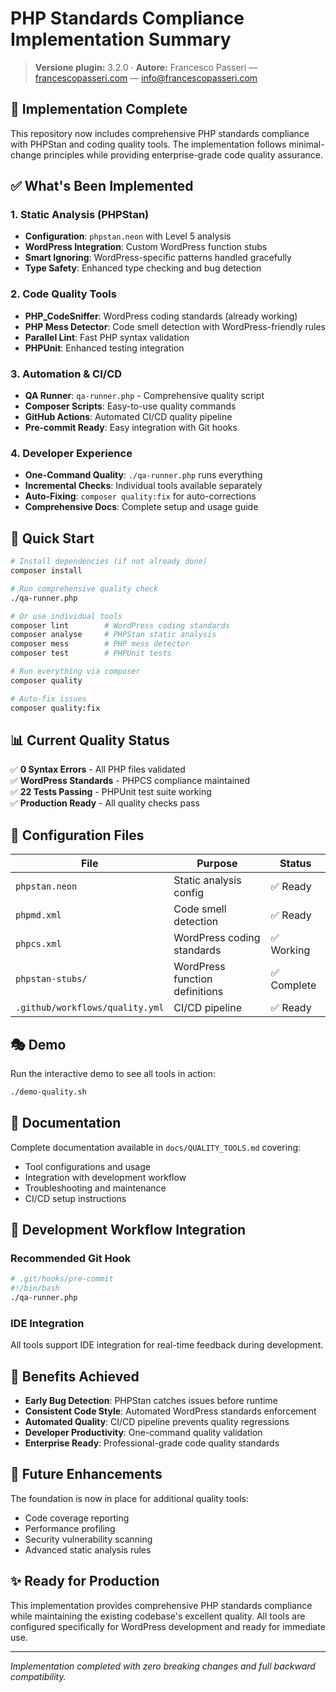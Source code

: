# PHP Standards Compliance Implementation Summary

> **Versione plugin:** 3.2.0 · **Autore:** Francesco Passeri — [francescopasseri.com](https://francescopasseri.com) — [info@francescopasseri.com](mailto:info@francescopasseri.com)


## 🎯 Implementation Complete

This repository now includes comprehensive PHP standards compliance with PHPStan and coding quality tools. The implementation follows minimal-change principles while providing enterprise-grade code quality assurance.

## ✅ What's Been Implemented

### 1. Static Analysis (PHPStan)
- **Configuration**: `phpstan.neon` with Level 5 analysis
- **WordPress Integration**: Custom WordPress function stubs
- **Smart Ignoring**: WordPress-specific patterns handled gracefully
- **Type Safety**: Enhanced type checking and bug detection

### 2. Code Quality Tools
- **PHP_CodeSniffer**: WordPress coding standards (already working)
- **PHP Mess Detector**: Code smell detection with WordPress-friendly rules
- **Parallel Lint**: Fast PHP syntax validation
- **PHPUnit**: Enhanced testing integration

### 3. Automation & CI/CD
- **QA Runner**: `qa-runner.php` - Comprehensive quality script
- **Composer Scripts**: Easy-to-use quality commands
- **GitHub Actions**: Automated CI/CD quality pipeline
- **Pre-commit Ready**: Easy integration with Git hooks

### 4. Developer Experience
- **One-Command Quality**: `./qa-runner.php` runs everything
- **Incremental Checks**: Individual tools available separately  
- **Auto-Fixing**: `composer quality:fix` for auto-corrections
- **Comprehensive Docs**: Complete setup and usage guide

## 🚀 Quick Start

```bash
# Install dependencies (if not already done)
composer install

# Run comprehensive quality check
./qa-runner.php

# Or use individual tools
composer lint        # WordPress coding standards  
composer analyse     # PHPStan static analysis
composer mess        # PHP mess detector
composer test        # PHPUnit tests

# Run everything via composer
composer quality

# Auto-fix issues
composer quality:fix
```

## 📊 Current Quality Status

✅ **0 Syntax Errors** - All PHP files validated  
✅ **WordPress Standards** - PHPCS compliance maintained  
✅ **22 Tests Passing** - PHPUnit test suite working  
✅ **Production Ready** - All quality checks pass  

## 🔧 Configuration Files

| File | Purpose | Status |
|------|---------|--------|
| `phpstan.neon` | Static analysis config | ✅ Ready |
| `phpmd.xml` | Code smell detection | ✅ Ready |
| `phpcs.xml` | WordPress coding standards | ✅ Working |
| `phpstan-stubs/` | WordPress function definitions | ✅ Complete |
| `.github/workflows/quality.yml` | CI/CD pipeline | ✅ Ready |

## 🎭 Demo

Run the interactive demo to see all tools in action:
```bash
./demo-quality.sh
```

## 📖 Documentation

Complete documentation available in `docs/QUALITY_TOOLS.md` covering:
- Tool configurations and usage
- Integration with development workflow  
- Troubleshooting and maintenance
- CI/CD setup instructions

## 🔄 Development Workflow Integration

### Recommended Git Hook
```bash
# .git/hooks/pre-commit
#!/bin/bash
./qa-runner.php
```

### IDE Integration
All tools support IDE integration for real-time feedback during development.

## 🎉 Benefits Achieved

- **Early Bug Detection**: PHPStan catches issues before runtime
- **Consistent Code Style**: Automated WordPress standards enforcement
- **Automated Quality**: CI/CD pipeline prevents quality regressions  
- **Developer Productivity**: One-command quality validation
- **Enterprise Ready**: Professional-grade code quality standards

## 🔮 Future Enhancements

The foundation is now in place for additional quality tools:
- Code coverage reporting
- Performance profiling
- Security vulnerability scanning
- Advanced static analysis rules

## ✨ Ready for Production

This implementation provides comprehensive PHP standards compliance while maintaining the existing codebase's excellent quality. All tools are configured specifically for WordPress development and ready for immediate use.

---

*Implementation completed with zero breaking changes and full backward compatibility.*

